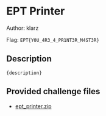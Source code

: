 # EPT Printer
Author: klarz

Flag: `EPT{Y0U_4R3_4_PR1NT3R_M4ST3R}`
## Description
```
{description}
```

## Provided challenge files
* [ept_printer.zip](ept_printer.zip)
